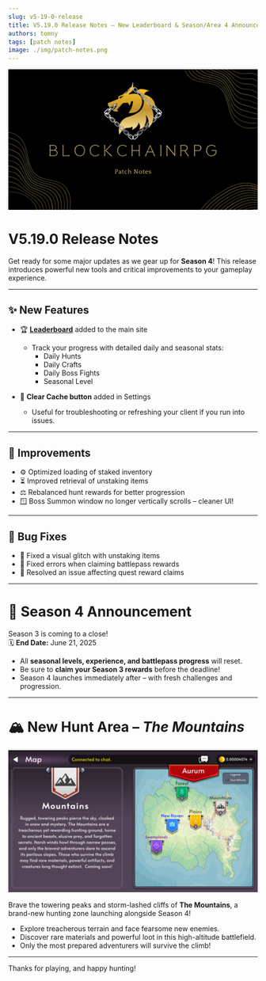 ```yaml
---
slug: v5-19-0-release
title: V5.19.0 Release Notes – New Leaderboard & Season/Area 4 Announcement!
authors: tomny
tags: [patch notes]
image: ./img/patch-notes.png
---
```


![Banner](./img/patch-notes.png)

# V5.19.0 Release Notes

Get ready for some major updates as we gear up for **Season 4**! This release introduces powerful new tools and critical improvements to your gameplay experience.

---

## ✨ New Features

- 🏆 **[Leaderboard](/leaderboard)** added to the main site

  - Track your progress with detailed daily and seasonal stats:
    - Daily Hunts
    - Daily Crafts
    - Daily Boss Fights
    - Seasonal Level

- 🧹 **Clear Cache button** added in Settings
  - Useful for troubleshooting or refreshing your client if you run into issues.

---

## 🎨 Improvements

- ⚙️ Optimized loading of staked inventory
- ⏳ Improved retrieval of unstaking items
- ⚖️ Rebalanced hunt rewards for better progression
- 🪟 Boss Summon window no longer vertically scrolls – cleaner UI!

---

## 🐛 Bug Fixes

- 🎒 Fixed a visual glitch with unstaking items
- 🎫 Fixed errors when claiming battlepass rewards
- 📜 Resolved an issue affecting quest reward claims

---

# 🌟 Season 4 Announcement

Season 3 is coming to a close!  
🗓 **End Date:** June 21, 2025

- All **seasonal levels, experience, and battlepass progress** will reset.
- Be sure to **claim your Season 3 rewards** before the deadline!
- Season 4 launches immediately after – with fresh challenges and progression.

---

# 🏔️ New Hunt Area – _The Mountains_

![The Mountains](img/v5-19-0/mountains.png)

Brave the towering peaks and storm-lashed cliffs of **The Mountains**, a brand-new hunting zone launching alongside Season 4!

- Explore treacherous terrain and face fearsome new enemies.
- Discover rare materials and powerful loot in this high-altitude battlefield.
- Only the most prepared adventurers will survive the climb!

---

Thanks for playing, and happy hunting!

